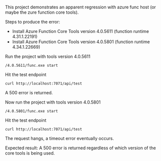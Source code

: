 This project demonstrates an apparent regression with azure func host (or maybe the zure function core tools).

Steps to produce the error:
- Install Azure Function Core Tools version 4.0.5611 (function runtime 4.31.1.22191)
- Install Azure Function Core Tools version 4.0.5801 (function runtime 4.34.1.22669)

Run the project with tools version 4.0.5611
```
/4.0.5611/func.exe start
```
Hit the test endpoint
```
curl http://localhost:7071/api/test
```
A 500 error is returned.

Now run the project with tools version 4.0.5801
```
/4.0.5801/func.exe start
```
Hit the test endpoint
```
curl http://localhost:7071/api/test
```
The request hangs, a timeout error eventually occurs.

Expected result: A 500 error is returned regardless of which version of the core tools is being used.
